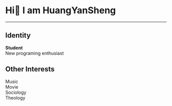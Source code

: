 # Hi👋 I am HuangYanSheng
***
## Identity
**Student**  
New programing enthusiast
## Other Interests
Music  
Movie  
Sociology  
Theology  




